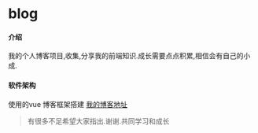 # blog

#### 介绍
我的个人博客项目,收集,分享我的前端知识.成长需要点点积累,相信会有自己的小成.

#### 软件架构
使用的vue 博客框架搭建
[我的博客地址](http://blog.zhztest.club/  "hongzhen Blog")

> 有很多不足希望大家指出.谢谢.共同学习和成长
#

